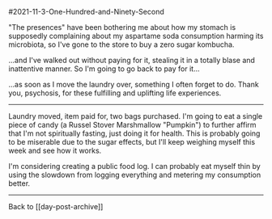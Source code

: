 #2021-11-3-One-Hundred-and-Ninety-Second

"The presences" have been bothering me about how my stomach is supposedly complaining about my aspartame soda consumption harming its microbiota, so I've gone to the store to buy a zero sugar kombucha.

...and I've walked out without paying for it, stealing it in a totally blase and inattentive manner.  So I'm going to go back to pay for it...

...as soon as I move the laundry over, something I often forget to do.  Thank you, psychosis, for these fulfilling and uplifting life experiences.

---
Laundry moved, item paid for, two bags purchased.  I'm going to eat a single piece of candy (a Russel Stover Marshmallow "Pumpkin") to further affirm that I'm not spiritually fasting, just doing it for health.  This is probably going to be miserable due to the sugar effects, but I'll keep weighing myself this week and see how it works.

I'm considering creating a public food log.  I can probably eat myself thin by using the slowdown from logging everything and metering my consumption better.

---
Back to [[day-post-archive]]